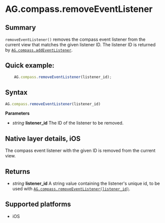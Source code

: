 # AG.compass.removeEventListener

## Summary
`removeEventListener()` removes the compass event listener from the current view that matches the given listener ID. The listener ID is returned by [`AG.compass.addEventListener`](addEventListener.md).

## Quick example:
```javascript
	AG.compass.removeEventListener(listener_id);
```

## Syntax
```javascript
AG.compass.removeEventListener(listener_id)
```

**Parameters**

* *string* **listener_id**
 The ID of the listener to be removed. 

## Native layer details, iOS

The compass event listener with the given ID is removed from the current view.

## Returns 
* *string* **listener_id**
  A string value containing the listener's unique id, to be used with [`AG.compass.removeEventListener(listener_id)`](removeEventListener.md).

## Supported platforms
* iOS
